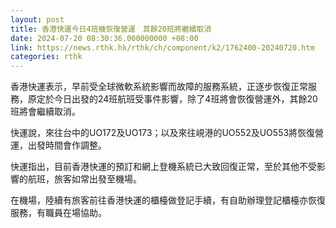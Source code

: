 ```yaml
---
layout: post
title: 香港快運今日4班機恢復營運　其餘20班將繼續取消
date: 2024-07-20 08:30:36.000000000 +08:00
link: https://news.rthk.hk/rthk/ch/component/k2/1762400-20240720.htm
categories: rthk
---
```


香港快運表示，早前受全球微軟系統影響而故障的服務系統，正逐步恢復正常服務，原定於今日出發的24班航班受事件影響，除了4班將會恢復營運外，其餘20班將會繼續取消。

快運說，來往台中的UO172及UO173；以及來往峴港的UO552及UO553將恢復營運，出發時間會作調整。

快運指出，目前香港快運的預訂和網上登機系統已大致回復正常，至於其他不受影響的航班，旅客如常出發至機場。 

在機場，陸續有旅客前往香港快運的櫃檯做登記手續，有自助辦理登記櫃檯亦恢復服務，有職員在場協助。
